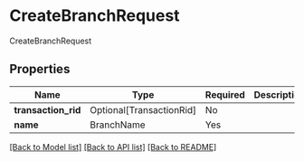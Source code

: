 # CreateBranchRequest

CreateBranchRequest

## Properties
| Name | Type | Required | Description |
| ------------ | ------------- | ------------- | ------------- |
**transaction_rid** | Optional[TransactionRid] | No |  |
**name** | BranchName | Yes |  |


[[Back to Model list]](../../README.md#models-v2-link) [[Back to API list]](../../README.md#documentation-for-api-endpoints) [[Back to README]](../../README.md)
